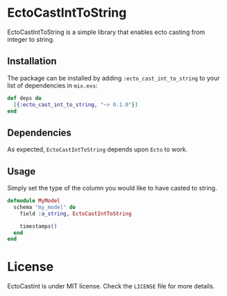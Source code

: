 # EctoCastIntToString

EctoCastIntToString is a simple library that enables ecto casting from integer to string.

## Installation

The package can be installed by adding `:ecto_cast_int_to_string` to your list of dependencies in `mix.exs`:

```elixir
def deps do
  [{:ecto_cast_int_to_string, "~> 0.1.0"}]
end
```

## Dependencies

As expected, `EctoCastIntToString` depends upon `Ecto` to work.

## Usage

Simply set the type of the column you would like to have casted to string.

```elixir
defmodule MyModel
  schema "my_model" do
    field :a_string, EctoCastIntToString

    timestamps()
  end
end
```

# License

EctoCastint is under MIT license. Check the `LICENSE` file for more details.
